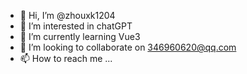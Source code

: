 - 👋 Hi, I’m @zhouxk1204
- 👀 I’m interested in chatGPT
- 🌱 I’m currently learning Vue3
- 💞️ I’m looking to collaborate on 346960620@qq.com
- 📫 How to reach me ...

<!---
zhouxk1204/zhouxk1204 is a ✨ special ✨ repository because its `README.md` (this file) appears on your GitHub profile.
You can click the Preview link to take a look at your changes.
--->
